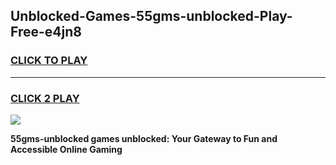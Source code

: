 
## Unblocked-Games-55gms-unblocked-Play-Free-e4jn8
<h3>
<a href="https://premium76.site?title=55gms-unblocked&ref=10A">CLICK TO PLAY</a></h3>
<hr>

<h3>
<a href="https://premium76.site?title=55gms-unblocked&ref=10A">CLICK 2 PLAY</a>
  
</h3>

<a href="https://premium76.site?title=55gms-unblocked&ref=10A"><img src="https://clearcache.store/games.png"></a>


**55gms-unblocked games unblocked: Your Gateway to Fun and Accessible Online Gaming**
